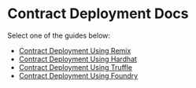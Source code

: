# Contract Deployment Docs

Select one of the guides below:

* [Contract Deployment Using Remix](./remix.md)
* [Contract Deployment Using Hardhat](./hardhat.md)
* [Contract Deployment Using Truffle](./truffle.md)
* [Contract Deployment Using Foundry](./foundry.md)